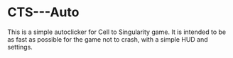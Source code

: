 # CTS---Auto
This is a simple autoclicker for Cell to Singularity game. It is intended to be as fast as possible for the game not to crash, with a simple HUD and settings.
